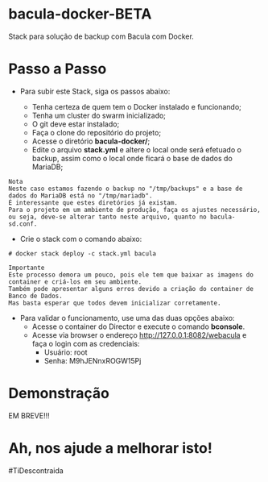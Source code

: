 # bacula-docker-BETA

Stack para solução de backup com Bacula com Docker.

# Passo a Passo

- Para subir este Stack, siga os passos abaixo:

    - Tenha certeza de quem tem o Docker instalado e funcionando;
    - Tenha um cluster do swarm inicializado;
    - O git deve estar instalado;
    - Faça o clone do repositório do projeto;
    - Acesse o diretório **bacula-docker/**;
    - Edite o arquivo **stack.yml** e altere o local onde será efetuado o backup, assim como o local onde ficará o base de dados do MariaDB;

```
Nota
Neste caso estamos fazendo o backup no "/tmp/backups" e a base de dados do MariaDB está no "/tmp/mariadb".
É interessante que estes diretórios já existam.
Para o projeto em um ambiente de produção, faça os ajustes necessário,
ou seja, deve-se alterar tanto neste arquivo, quanto no bacula-sd.conf.

```
   - Crie o stack com o comando abaixo:

    # docker stack deploy -c stack.yml bacula

```
Importante
Este processo demora um pouco, pois ele tem que baixar as imagens do container e criá-los em seu ambiente.
Também pode apresentar alguns erros devido a criação do container de Banco de Dados.
Mas basta esperar que todos devem inicializar corretamente.

```
- Para validar o funcionamento, use uma das duas opções abaixo:
    - Acesse o container do Director e execute o comando **bconsole**.
    - Acesse via browser o endereço http://127.0.0.1:8082/webacula e faça o login com as credenciais:
        - Usuário: root
        - Senha: M9hJENnxROGW15Pj

# Demonstração

EM BREVE!!!

# Ah, nos ajude a melhorar isto!

#TiDescontraida